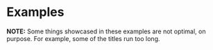 Examples
========

__NOTE:__ Some things showcased in these examples are not optimal, on purpose.
For example, some of the titles run too long.
